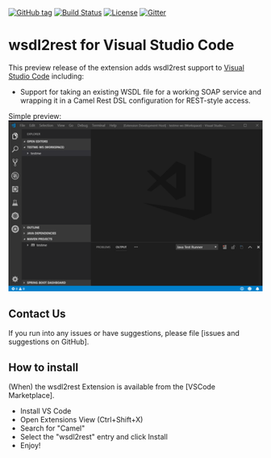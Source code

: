 [![GitHub tag](https://img.shields.io/github/tag/bfitzpat/vscode-wsdl2rest.svg?style=plastic)]()
[![Build Status](https://travis-ci.org/camel-tooling/vscode-wsdl2rest.svg?branch=master)](https://travis-ci.org/camel-tooling/vscode-wsdl2rest)
[![License](https://img.shields.io/badge/license-Apache%202-blue.svg)]()
[![Gitter](https://img.shields.io/gitter/room/camel-tooling/Lobby.js.svg)](https://gitter.im/camel-tooling/Lobby)

# wsdl2rest for Visual Studio Code
This preview release of the extension adds wsdl2rest support to [Visual Studio Code](https://code.visualstudio.com/) including:
* Support for taking an existing WSDL file for a working SOAP service and wrapping it in a Camel Rest DSL configuration for REST-style access.

Simple preview:
![Simple preview](./images/vscode-wsdl2rest-preview.gif "Simple preview")

## Contact Us
If you run into any issues or have suggestions, please file [issues and suggestions on GitHub].

## How to install
(When) the wsdl2rest Extension is available from the [VSCode Marketplace].

* Install VS Code
* Open Extensions View (Ctrl+Shift+X)
* Search for "Camel"
* Select the "wsdl2rest" entry and click Install
* Enjoy!
